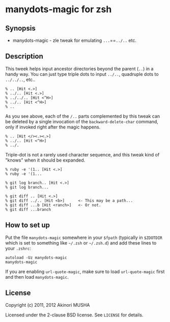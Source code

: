 manydots-magic for zsh
======================

Synopsis
--------

* manydots-magic - zle tweak for emulating `...`==`../..` etc.

Description
-----------

This tweek helps input ancestor directories beyond the parent (`..`)
in a handy way.	 You can just type triple dots to input `../..`,
quadruple dots to `../../..`, etc..

	% .. [Hit <.>]
	% ../.. [Hit <.>]
	% ../../.. [Hit <^H>]
	% ../.. [Hit <^H>]
	% ..

As you see above, each of the `/..` parts complemented by this tweak
can be deleted by a single invocation of the `backward-delete-char`
command, only if invoked right after the magic happens.

	% .. [Hit </><.><.>]
	% ../.. [Hit <^H>]
	% ../.

Triple-dot is not a rarely used character sequence, and this tweak
kind of "knows" when it should be expanded.

	% ruby -e '(1.. [Hit <.>]
	% ruby -e '(1...

	% git log branch.. [Hit <.>]
	% git log branch...

	% git diff .. [Hit <.>]
	% git diff ../.. [Hit <b>]      <- This may be a path...
	% git diff ...b [Hit <ranch>]   <- Or not.
	% git diff ...branch

How to set up
-------------

Put the file `manydots-magic` somewhere in your `$fpath` (typically in
`$ZDOTDIR` which is set to something like `~/.zsh` or `~/.zsh.d`) and
add these lines to your `.zshrc`:

	autoload -Uz manydots-magic
	manydots-magic

If you are enabling `url-quote-magic`, make sure to load
`url-quote-magic` first and then load `manydots-magic`.

License
-------

Copyright (c) 2011, 2012 Akinori MUSHA

Licensed under the 2-clause BSD license.
See `LICENSE` for details.
